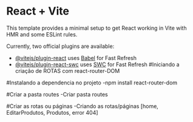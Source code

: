 # React + Vite

This template provides a minimal setup to get React working in Vite with HMR and some ESLint rules.

Currently, two official plugins are available:

- [@vitejs/plugin-react](https://github.com/vitejs/vite-plugin-react/blob/main/packages/plugin-react/README.md) uses [Babel](https://babeljs.io/) for Fast Refresh
- [@vitejs/plugin-react-swc](https://github.com/vitejs/vite-plugin-react-swc) uses [SWC](https://swc.rs/) for Fast Refresh
#Iniciando a criação de ROTAS com react-router-DOM

#Instalando a dependencia no projeto
-npm install react-router-dom

#Criar a pasta routes
-Criar pasta routes

#Criar as rotas ou páginas
-Criando as rotas/páginas [home, EditarProdutos, Produtos, error 404]